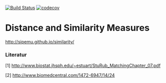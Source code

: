 [![Build Status](https://travis-ci.org/sipemu/similarity.svg?branch=master)](https://travis-ci.org/sipemu/similarity)
[![codecov](https://codecov.io/gh/sipemu/similarity/branch/master/graph/badge.svg)](https://codecov.io/gh/sipemu/similarity)

# Distance and Similarity Measures

http://sipemu.github.io/similarity/

### Literatur

[1] http://www.biostat.jhsph.edu/~estuart/StuRub_MatchingChapter_07.pdf

[2] http://www.biomedcentral.com/1472-6947/14/24

